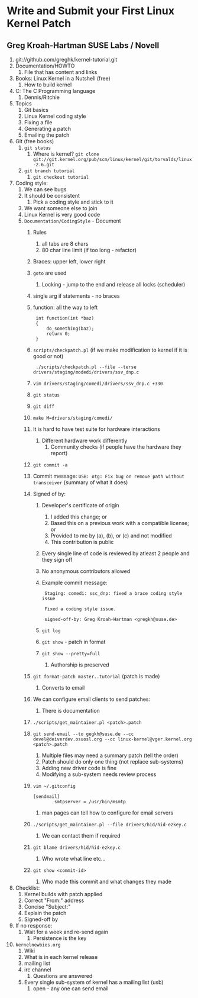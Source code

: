 # Write and Submit your First Linux Kernel Patch #
## Greg Kroah-Hartman SUSE Labs / Novell ##
1. git://github.com/greghk/kernel-tutorial.git
2. Documentation/HOWTO
	1. File that has content and links
3. Books: Linux Kernel in a Nutshell (free)
	1. How to build kernel
4. C: The C Programming language
	1. Dennis/Ritchie
5. Topics
	1. Git basics
	2. Linux Kernel coding style
	3. Fixing a file
	4. Generating a patch
	5. Emailing the patch
6. Git (free books)
	1. `git status`
		1. Where is kernel? `git clone git://git.kernel.org/pub/scm/linux/kernel/git/torvalds/linux-2.6.git`
	2. `git branch tutorial`
		1. `git checkout tutorial`
7. Coding style:
	1. We can see bugs
	2. It should be consistent
		1. Pick a coding style and stick to it
	3. We want someone else to join
	4. Linux Kernel is very good code
	5. `Documentation/CodingStyle` - Document
		1. Rules
			1. all tabs are 8 chars
			2. 80 char line limit (if too long - refactor)
		3. Braces: upper left, lower right
		4. `goto` are used
			1. Locking - jump to the end and release all locks (scheduler)
		5. single arg if statements - no braces
		6. function: all the way to left

				int function(int *baz)
				{
					do_something(baz);
					return 0;
				}
				
		7. `scripts/checkpatch.pl` (if we make modification to kernel if it is good or not)
		
				./scripts/checkpatch.pl --file --terse drivers/staging/modedi/drivers/ssv_dnp.c
				
		8. `vim drivers/staging/comedi/drivers/ssv_dnp.c +330`
		9. `git status`
		10. `git diff`
		11. `make M=drivers/staging/comedi/`
		12. It is hard to have test suite for hardware interactions
			1. Different hardware work differently
				1. Community checks (if people have the hardware they report)
		13. `git commit -a`
		14. Commit message: `USB: otg: Fix bug on remove path without transceiver` (summary of what it does)
		15. Signed of by:
			1. Developer's certificate of origin
				1. I added this change; or
				2. Based this on a previous work with a compatible license; or
				3. Provided to me by (a), (b), or (c) and not modified
				4. This contribution is public
			2. Every single line of code is reviewed by atleast 2 people and they sign off
			3. No anonymous contributors allowed
			4. Example commit message:

					Staging: comedi: ssc_dnp: fixed a brace coding style issue
					
					Fixed a coding style issue.
					
					signed-off-by: Greg Kroah-Hartman <gregkh@suse.de>
					
			5. `git log`
			6. `git show` - patch in format
			7. `git show --pretty=full`
				1. Authorship is preserved
		16. `git format-patch master..tutorial` (patch is made)
			1. Converts to email
		17. We can configure email clients to send patches:
			1. There is documentation
		18. `./scripts/get_maintainer.pl <patch>.patch`
		18. `git send-email --to gegkh@suse.de --cc devel@deiverdev.osuosl.org --cc linux-kernel@vger.kernel.org <patch>.patch `
			1. Multiple files may need a summary patch (tell the order)
			2. Patch should do only one thing (not replace sub-systems)
			3. Adding new driver code is fine
			4. Modifying a sub-system needs review process
		19. `vim ~/.gitconfig`

				[sendmail]
						smtpserver = /usr/bin/msmtp
						
			1. man pages can tell how to configure for email servers
		20. `./scripts/get_maintainer.pl --file drivers/hid/hid-ezkey.c`
			1. We can contact them if required
		21. `git blame drivers/hid/hid-ezkey.c`
			1. Who wrote what line etc...
		22. `git show <commit-id>`
			1. Who made this commit and what changes they made
8. Checklist:
	1. Kernel builds with patch applied
	2. Correct "From:" address
	3. Concise "Subject:"
	4. Explain the patch
	5. Signed-off by
9. If no response:
	1. Wait for a week and re-send again
		1. Persistence is the key
10. `kernelnewbies.org`	
	1. Wiki
	2. What is in each kernel release
	3. mailing list
	4. irc channel
		1. Questions are answered
	5. Every single sub-system of kernel has a mailing list (usb)
		1. open - any one can send email